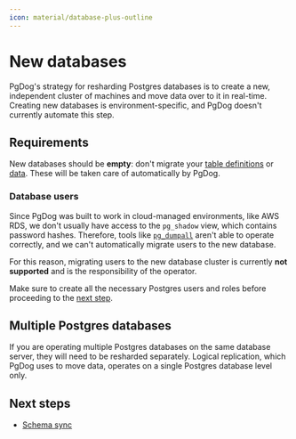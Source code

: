 ```yaml
---
icon: material/database-plus-outline
---
```


# New databases

PgDog's strategy for resharding Postgres databases is to create a new, independent cluster of machines and move data over to it in real-time. Creating new databases is environment-specific, and PgDog doesn't currently automate this step.

## Requirements

New databases should be **empty**: don't migrate your [table definitions](schema.md) or [data](hash.md). These will be taken care of automatically by PgDog.

### Database users

Since PgDog was built to work in cloud-managed environments, like AWS RDS, we don't usually have access to the `pg_shadow` view, which contains password hashes. Therefore, tools like [`pg_dumpall`](https://www.postgresql.org/docs/current/app-pg-dumpall.html) aren't able to operate correctly, and we can't automatically migrate users to the new database.

For this reason, migrating users to the new database cluster is currently **not supported** and is the responsibility of the operator.

Make sure to create all the necessary Postgres users and roles before proceeding to the [next step](schema.md).

## Multiple Postgres databases

If you are operating multiple Postgres databases on the same database server, they will need to be resharded separately. Logical replication, which PgDog uses to move data, operates on a single Postgres database level only.

## Next steps

- [Schema sync](schema.md)
